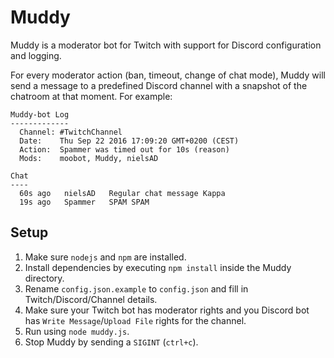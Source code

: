 Muddy
=====

Muddy is a  moderator bot for Twitch with support for Discord configuration and logging.

For every moderator action (ban, timeout, change of chat mode), Muddy will send a message to a predefined Discord channel with a snapshot of the chatroom at that moment. For example:

```
Muddy-bot Log
-------------
  Channel: #TwitchChannel
  Date:    Thu Sep 22 2016 17:09:20 GMT+0200 (CEST)
  Action:  Spammer was timed out for 10s (reason)
  Mods:    moobot, Muddy, nielsAD

Chat
----
  60s ago   nielsAD   Regular chat message Kappa
  19s ago   Spammer   SPAM SPAM
```

Setup
-----
1. Make sure `nodejs` and `npm` are installed.
3. Install dependencies by executing `npm install` inside the Muddy directory.
4. Rename `config.json.example` to `config.json` and fill in Twitch/Discord/Channel details.
5. Make sure your Twitch bot has moderator rights and you Discord bot has `Write Message`/`Upload File` rights for the channel.
6. Run using `node muddy.js`.
7. Stop Muddy by sending a `SIGINT` (`ctrl+c`).
